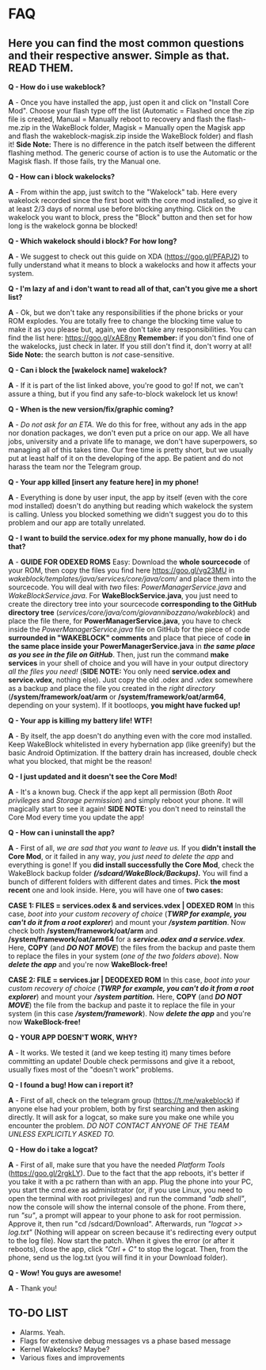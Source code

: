 # FAQ
## Here you can find the most common questions and their respective answer. Simple as that. READ THEM.

**Q - How do i use wakeblock?**

**A** - Once you have installed the app, just open it and click on "Install Core Mod". Choose your flash type off the list (Automatic = Flashed once the zip file is created, Manual = Manually reboot to recovery and flash the flash-me.zip in the WakeBlock folder, Magisk = Manually open the Magisk app and flash the wakeblock-magisk.zip inside the WakeBlock folder) and flash it! **Side Note:** There is no difference in the patch itself between the different flashing method. The generic course of action is to use the Automatic or the Magisk flash. If those fails, try the Manual one.

**Q - How can i block wakelocks?**

**A** - From within the app, just switch to the "Wakelock" tab. Here every wakelock recorded since the first boot with the core mod installed, so give it at least 2/3 days of normal use before blocking anything. Click on the wakelock you want to block, press the "Block" button and then set for how long is the wakelock gonna be blocked!

**Q - Which wakelock should i block? For how long?**

**A** - We suggest to check out this guide on XDA (https://goo.gl/PFAPJ2) to fully understand what it means to block a wakelocks and how it affects your system. 

**Q - I'm lazy af and i don't want to read all of that, can't you give me a short list?**

**A** - Ok, but we don't take any responsibilities if the phone bricks or your ROM explodes. You are totally free to change the blocking time value to make it as you please but, again, we don't take any responsibilities. You can find the list here: https://goo.gl/xAE8ny **Remember:** if you don't find one of the wakelocks, just check in later. If you still don't find it, don't worry at all! **Side Note:** the search button is _not_ case-sensitive.

**Q - Can i block the [wakelock name] wakelock?**

**A** - If it is part of the list linked above, you're good to go! If not, we can't assure a thing, but if you find any safe-to-block wakelock let us know!

**Q - When is the new version/fix/graphic coming?**

**A** - _Do not ask for an ETA._ We do this for free, without any ads in the app nor donation packages, we don't even put a price on our app. We all have jobs, university and a private life to manage, we don't have superpowers, so managing all of this takes time. Our free time is pretty short, but we usually put at least half of it on the developing of the app. Be patient and do not harass the team nor the Telegram group.

**Q - Your app killed [insert any feature here] in my phone!**

**A** - Everything is done by user input, the app by itself (even with the core mod installed) doesn't do anything but reading which wakelock the system is calling. Unless you blocked something we didn't suggest you do to this problem and our app are totally unrelated.

**Q - I want to build the service.odex for my phone manually, how do i do that?**

**A** - **GUIDE FOR ODEXED ROMS** Easy: Download the **whole sourcecode** of your ROM, then copy the files you find here https://goo.gl/vg23MU in _wakeblock/templates/java/services/core/java/com/_ and place them into the sourcecode. You will deal with _two_ files: *PowerManagerService.java* and *WakeBlockService.java*. For **WakeBlockService.java**, you just need to create the directory tree into your sourcecode **corresponding to the GitHub directory tree** (_services/core/java/com/giovannibozzano/wakeblock_) and place the file there, for **PowerManagerService.java**, you have to check inside the *PowerManagerService.java* file on GitHub for the piece of code **surrounded in "WAKEBLOCK" comments** and place that piece of code **in the same place inside your PowerManagerService.java** in ***the same place as you see in the file on GitHub***. Then, just run the command **make services** in your shell of choice and you will have in your output directory *all the files you need!* (**SIDE NOTE:** You only need **service.odex and service.vdex**, nothing else). Just copy the old .odex and .vdex somewhere as a backup and place the file you created in the *right directory* (**/system/framework/oat/arm** or **/system/framework/oat/arm64**, depending on your system). If it bootloops, **you might have fucked up!**

**Q - Your app is killing my battery life! WTF!**

**A** - By itself, the app doesn't do anything even with the core mod installed. Keep WakeBlock whitelisted in every hybernation app (like greenify) but the basic Android Optimization. If the battery drain has increased, double check what you blocked, that might be the reason!

**Q - I just updated and it doesn't see the Core Mod!**

**A** - It's a known bug. Check if the app kept all permission (Both _Root privileges_ and _Storage permission_) and simply reboot your phone. It will magically start to see it again! **SIDE NOTE:** you don't need to reinstall the Core Mod every time you update the app!

**Q - How can i uninstall the app?**

**A** - First of all, *we are sad that you want to leave us.* If you **didn't install the Core Mod**, or it failed in any way, *you just need to delete the app* and everything is gone! If you **did install successfully the Core Mod**, check the WakeBlock backup folder ***(/sdcard/WakeBlock/Backups).*** You will find a bunch of different folders with different dates and times. Pick **the most recent** one and look inside. Here, you will have one of **two cases:**

**CASE 1: FILES = services.odex & and services.vdex | ODEXED ROM**
In this case, *boot into your custom recovery of choice* (***TWRP for example, you can't do it from a root explorer***) and mount your ***/system partition***. Now check both **/system/framework/oat/arm** and **/system/framework/oat/arm64** for a ***service.odex and a service.vdex***. Here, **COPY** (and ***DO NOT MOVE***) the files from the backup and paste them to replace the files in your system (*one of the two folders above*). Now ***delete the app*** and you're now **WakeBlock-free!**

**CASE 2: FILE = services.jar | DEODEXED ROM**
In this case, *boot into your custom recovery of choice* (***TWRP for example, you can't do it from a root explorer***) and mount your ***/system partition.*** Here, **COPY** (and ***DO NOT MOVE***) the file from the backup and paste it to replace the file in your system (in this case ***/system/framework***). Now ***delete the app*** and you're now **WakeBlock-free!**

**Q - YOUR APP DOESN'T WORK, WHY?**

**A** - It works. We tested it (and we keep testing it) many times before committing an update! Double check permissons and give it a reboot, usually fixes most of the "doesn't work" problems.

**Q - I found a bug! How can i report it?**

**A** - First of all, check on the telegram group (https://t.me/wakeblock) if anyone else had your problem, both by first searching and then asking directly. It will ask for a logcat, so make sure you make one while you encounter the problem. _DO NOT CONTACT ANYONE OF THE TEAM UNLESS EXPLICITLY ASKED TO._

**Q - How do i take a logcat?**

**A** - First of all, make sure that you have the needed _Platform Tools_ (https://goo.gl/2rgkLY). Due to the fact that the app reboots, it's better if you take it with a pc rathern than with an app. Plug the phone into your PC, you start the cmd.exe as administrator (or, if you use Linux, you need to open the terminal with root privileges) and run the command _"adb shell"_, now the console will show the internal console of the phone. From there, run _"su"_, a prompt will appear to your phone to ask for root permission. Approve it, then run "cd /sdcard/Download". Afterwards, run _"logcat >> log.txt"_ (Nothing will appear on screen because it's redirecting every output to the log file). Now start the patch. When it gives the error (or after it reboots), close the app, click _"Ctrl + C"_ to stop the logcat. Then, from the phone, send us the log.txt (you will find it in your Download folder).

**Q - Wow! You guys are awesome!**

**A** - Thank you!

## TO-DO LIST
- Alarms. Yeah.
- Flags for extensive debug messages vs a phase based message
- Kernel Wakelocks? Maybe?
- Various fixes and improvements

